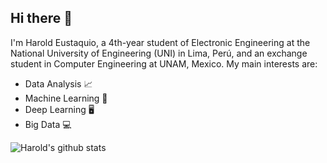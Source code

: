 ## Hi there 👋
I'm Harold Eustaquio, a 4th-year student of Electronic Engineering at the National University of Engineering (UNI) in Lima, Perú, and an exchange student in Computer Engineering at UNAM, Mexico. My main interests are:
- Data Analysis 📈
- Machine Learning 🤖
- Deep Learning 🖥️
- Big Data 💻

![Harold's github stats](https://github-readme-stats.vercel.app/api?username=haroldeustaquio&show_icons=true)
<!--
- 🔭 I’m currently working on ...
- 🌱 I’m currently learning ...
- 👯 I’m looking to collaborate on ...
- 🤔 I’m looking for help with ...
- 💬 Ask me about ...
- 📫 How to reach me: ...
- 😄 Pronouns: ...
- ⚡ Fun fact: ...

[![Anurag's github stats](https://github-readme-stats.vercel.app/api?username=haroldeustaquio)](https://github.com/anuraghazra/github-readme-stats)

![Anurag's github stats](https://github-readme-stats.vercel.app/api?username=haroldeustaquio&hide=contribs,prs)

![Anurag's github stats](https://github-readme-stats.vercel.app/api?username=haroldeustaquio&count_private=true)

-->

